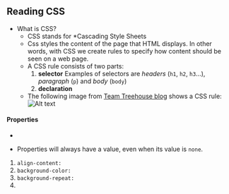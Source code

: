 ## Reading CSS

- What is CSS? 
  - CSS stands for *Cascading Style Sheets
  - Css styles the content of the page that HTML displays. In other words, with CSS we create rules to specify how content should be seen on a web page. 
  - A CSS rule consists of two parts: 
    1. **selector** 
      Examples of selectors are *headers* (`h1`, `h2`, `h3`...), *paragraph* (`p`) and *body* (`body`)
    2. **declaration**
  - The following image from [Team Treehouse blog](http://blog.teamtreehouse.com/getting-started-with-css-part-1) shows a CSS rule:
  ![Alt text](http://blog.teamtreehouse.com/wp-content/uploads/2012/10/css-rule.jpg)

#### Properties
- 

- Properties will always have a value, even when its value is `none`.
 1. `align-content:`
 2. `background-color:`
 3. `background-repeat:`
 4. 
